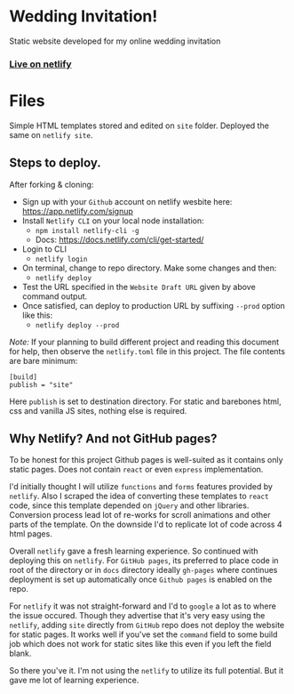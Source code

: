 # Wedding Invitation!

Static website developed for my online wedding invitation
### [Live on netlify](https://harshith-weds-nishitha.netlify.app)

# Files

Simple HTML templates stored and edited on `site` folder. Deployed the same on `netlify site`.

## Steps to deploy.

After forking & cloning:

 - Sign up with your `Github` account on netlify wesbite here: https://app.netlify.com/signup
 - Install `Netlify CLI` on your local node installation:
	 - `npm install netlify-cli -g`
	 - Docs: https://docs.netlify.com/cli/get-started/
 - Login to CLI
	 - `netlify login`
 - On terminal, change to repo directory. Make some changes and then:
	 - `netlify deploy`
 - Test the URL specified in the `Website Draft URL` given by above command output.
 - Once satisfied, can deploy to production URL by suffixing `--prod` option like this:
	 - `netlify deploy --prod`

_Note:_ If your planning to build different project and reading this document for help, then observe the `netlify.toml` file in this project. The file contents are bare minimum:
```
[build]
publish = "site"
```
Here `publish` is set to destination directory. For static and barebones html, css and vanilla JS sites, nothing else is required.

## Why Netlify? And not GitHub pages?

To be honest for this project Github pages is well-suited as it contains only static pages. Does not contain `react` or even `express` implementation.

I'd initially thought I will utilize `functions` and `forms` features provided by `netlify`. Also I scraped the idea of converting these templates to `react` code, since this template depended on `jQuery` and other libraries. Conversion process lead lot of re-works for scroll animations and other parts of the template. On the downside I'd to replicate lot of code across 4 html pages.

Overall `netlify` gave a fresh learning experience. So continued with deploying this on `netlify`. For `GitHub pages`, its preferred to place code in root of the directory or in `docs` directory ideally `gh-pages` where continues deployment is set up automatically once `Github pages` is enabled on the repo.

For `netlify` it was not straight-forward and I'd to `google` a lot as to where the issue occured. Though they advertise that it's very easy using the `netlify`, adding `site` directly from `GitHub` repo does not deploy the website for static pages. It works well if you've set the `command` field to some build job which does not work for static sites like this even if you left the field blank.

So there you've it. I'm not using the `netlify` to utilize its full potential. But it gave me lot of learning experience.
